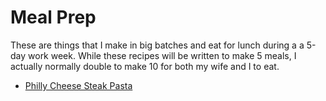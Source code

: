 # Meal Prep

These are things that I make in big batches and eat for lunch during a a 5-day work week.
While these recipes will be written to make 5 meals, I actually normally double to make 10 for both my wife and I to eat.

- [Philly Cheese Steak Pasta](./philly-cheese-steak-pasta.md)